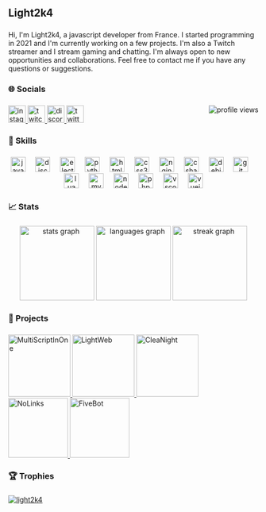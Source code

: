 <h2 align="left">Light2k4</h2>

###

Hi, I'm Light2k4, a javascript developer from France. I started programming in 2021 and I'm currently working on a few projects. 
I'm also a Twitch streamer and I stream gaming and chatting. I'm always open to new opportunities and collaborations. Feel free to contact me if you have any questions or suggestions.

###

<h3 align="left">🌐 Socials</h3>

###

<div align="left">
  <a href="https://instagram.com/light2k4" target="_blank">
    <img src="https://img.shields.io/static/v1?message=Instagram&logo=instagram&label=&color=E4405F&logoColor=white&labelColor=&style=for-the-badge" height="35" alt="instagram logo"  />
  </a>
  <a href="https://twitch.tv/light2k4" target="_blank">
    <img src="https://img.shields.io/static/v1?message=Twitch&logo=twitch&label=&color=9146FF&logoColor=white&labelColor=&style=for-the-badge" height="35" alt="twitch logo"  />
  </a>
  <a href="https://discord.gg/YmA88jc7GF" target="_blank">
    <img src="https://img.shields.io/static/v1?message=Discord&logo=discord&label=&color=7289DA&logoColor=white&labelColor=&style=for-the-badge" height="35" alt="discord logo"  />
  </a>
  <a href="https://x.com/light2k4_" target="_blank">
    <img src="https://img.shields.io/static/v1?message=Twitter&logo=twitter&label=&color=1DA1F2&logoColor=white&labelColor=&style=for-the-badge" height="35" alt="twitter logo"  />
  </a>
  <a href="" target="">
    <img src="https://komarev.com/ghpvc/?username=light2k4&color=blueviolet&style=flat" alt="profile views" align="right"  />
  </a>
</div>

###

<h3 align="left">🎯 Skills</h3>

###

<div align="center">
  <img src="https://cdn.jsdelivr.net/gh/devicons/devicon/icons/javascript/javascript-plain.svg" height="30" alt="javascript logo"  />
  <img width="12" />
  <img src="https://cdn.jsdelivr.net/gh/devicons/devicon/icons/discordjs/discordjs-original.svg" height="30" alt="discordjs logo"  />
  <img width="12" />
  <img src="https://cdn.jsdelivr.net/gh/devicons/devicon/icons/electron/electron-original.svg" height="30" alt="electron logo"  />
  <img width="12" />
  <img src="https://cdn.jsdelivr.net/gh/devicons/devicon/icons/python/python-original.svg" height="30" alt="python logo"  />
  <img width="12" />
  <img src="https://cdn.jsdelivr.net/gh/devicons/devicon/icons/html5/html5-original.svg" height="30" alt="html5 logo"  />
  <img width="12" />
  <img src="https://cdn.jsdelivr.net/gh/devicons/devicon/icons/css3/css3-original.svg" height="30" alt="css3 logo"  />
  <img width="12" />
  <img src="https://cdn.jsdelivr.net/gh/devicons/devicon/icons/nginx/nginx-original.svg" height="30" alt="nginx logo"  />
  <img width="12" />
  <img src="https://cdn.jsdelivr.net/gh/devicons/devicon/icons/csharp/csharp-original.svg" height="30" alt="csharp logo"  />
  <img width="12" />
  <img src="https://cdn.jsdelivr.net/gh/devicons/devicon/icons/debian/debian-original.svg" height="30" alt="debian logo"  />
  <img width="12" />
  <img src="https://cdn.jsdelivr.net/gh/devicons/devicon/icons/git/git-original.svg" height="30" alt="git logo"  />
  <img width="12" />
  <img src="https://cdn.jsdelivr.net/gh/devicons/devicon/icons/lua/lua-original.svg" height="30" alt="lua logo"  />
  <img width="12" />
  <img src="https://cdn.jsdelivr.net/gh/devicons/devicon/icons/mysql/mysql-original.svg" height="30" alt="mysql logo"  />
  <img width="12" />
  <img src="https://cdn.jsdelivr.net/gh/devicons/devicon/icons/nodejs/nodejs-original.svg" height="30" alt="nodejs logo"  />
  <img width="12" />
  <img src="https://cdn.jsdelivr.net/gh/devicons/devicon/icons/php/php-original.svg" height="30" alt="php logo"  />
  <img width="12" />
  <img src="https://cdn.jsdelivr.net/gh/devicons/devicon/icons/vscode/vscode-original.svg" height="30" alt="vscode logo"  />
  <img width="12" />
  <img src="https://cdn.jsdelivr.net/gh/devicons/devicon/icons/vuejs/vuejs-original.svg" height="30" alt="vuejs logo"  />
</div>

###

<h3 align="left">📈 Stats</h3>

###

<div align="center">
  <img src="https://github-readme-stats.vercel.app/api?username=light2k4&hide_title=false&hide_rank=false&show_icons=true&include_all_commits=true&count_private=true&disable_animations=false&theme=dracula&locale=en&hide_border=false" height="150" alt="stats graph"  />
  <img src="https://github-readme-stats.vercel.app/api/top-langs?username=light2k4&locale=en&hide_title=false&layout=compact&card_width=320&langs_count=6&theme=dracula&hide_border=false" height="150" alt="languages graph"  />
  <img src="https://github-readme-streak-stats.herokuapp.com/?user=light2k4&theme=dracula&hide_border=false" height="150" alt="streak graph"  />
  
</div>

###

<h3 align="left">📁 Projects</h3>

###

<div align="left">
  <a href="https://github.com/light2k4/MultiScriptInOne" target="_blank">
    <img src="https://github-readme-stats.vercel.app/api/pin/?username=light2k4&repo=MultiScriptInOne&show_owner=true&theme=dracula&hide_border=false&show_icons=true&hide_border=true" height="125" alt="MultiScriptInOne"  />
  <a href="https://github.com/light2k4/LightWeb" target="_blank">
    <img src="https://github-readme-stats.vercel.app/api/pin/?username=light2k4&repo=LightWeb&show_owner=true&theme=dracula&hide_border=false&show_icons=true&hide_border=true" height="125" alt="LightWeb"  />
  </a>
  <a href="https://github.com/light2k4/CleaNight" target="_blank">
    <img src="https://github-readme-stats.vercel.app/api/pin/?username=light2k4&repo=CleaNight&show_owner=true&theme=dracula&hide_border=false&show_icons=true&hide_border=true" height="125" alt="CleaNight"  />
  </a>
  <a href="https://github.com/light2k4/NoLinks" target="_blank">
    <img src="https://github-readme-stats.vercel.app/api/pin/?username=light2k4&repo=NoLinks&show_owner=true&theme=dracula&hide_border=false&show_icons=true&hide_border=true" height="120" alt="NoLinks"  />
  </a>
  <a href="https://github.com/light2k4/FiveBot" target="_blank">
    <img src="https://github-readme-stats.vercel.app/api/pin/?username=light2k4&repo=FiveBot&show_owner=true&theme=dracula&hide_border=false&show_icons=true&hide_border=true" height="120" alt="FiveBot"  />
  </a>
</div>

###

<h3 align="left">🏆 Trophies</h3>

###

<div align="left">
  <a href="https://github.com/ryo-ma/github-profile-trophy">
    <img src="https://github-profile-trophy.vercel.app/?username=light2k4&theme=dracula&title=MultiLanguage,Repositories,Commits&no-frame=true" alt="light2k4" />
  </a>
</div>